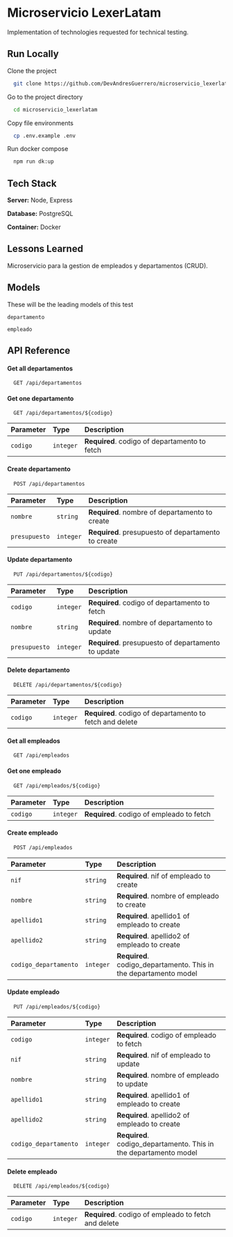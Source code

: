
# Microservicio LexerLatam

Implementation of technologies requested for technical testing.


## Run Locally

Clone the project

```bash
  git clone https://github.com/DevAndresGuerrero/microservicio_lexerlatam
```

Go to the project directory

```bash
  cd microservicio_lexerlatam
```

Copy file environments

```bash
  cp .env.example .env
```

Run docker compose

```bash
  npm run dk:up
```


## Tech Stack

**Server:** Node, Express

**Database:** PostgreSQL

**Container:** Docker
## Lessons Learned

Microservicio para la gestion de empleados y departamentos (CRUD).

## Models

These will be the leading models of this test

`departamento`

`empleado`


## API Reference

#### Get all departamentos

```http
  GET /api/departamentos
```

#### Get one departamento

```http
  GET /api/departamentos/${codigo}
```

| Parameter | Type     | Description                       |
| :-------- | :------- | :-------------------------------- |
| `codigo` | `integer` | **Required**. codigo of departamento to fetch |


#### Create departamento

```http
  POST /api/departamentos
```

| Parameter | Type     | Description                       |
| :-------- | :------- | :-------------------------------- |
| `nombre`      | `string` | **Required**. nombre of departamento to create |
| `presupuesto` | `integer` | **Required**. presupuesto of departamento to create |


#### Update departamento

```http
  PUT /api/departamentos/${codigo}
```

| Parameter | Type     | Description                       |
| :-------- | :------- | :-------------------------------- |
| `codigo`      | `integer` | **Required**. codigo of departamento to fetch |
| `nombre`      | `string`  | **Required**. nombre of departamento to update |
| `presupuesto` | `integer` | **Required**. presupuesto of departamento to update |


#### Delete departamento

```http
  DELETE /api/departamentos/${codigo}
```

| Parameter | Type     | Description                       |
| :-------- | :------- | :-------------------------------- |
| `codigo` | `integer` | **Required**. codigo of departamento to fetch and delete |


#### Get all empleados

```http
  GET /api/empleados
```

#### Get one empleado

```http
  GET /api/empleados/${codigo}
```

| Parameter | Type     | Description                       |
| :-------- | :------- | :-------------------------------- |
| `codigo` | `integer` | **Required**. codigo of empleado to fetch |


#### Create empleado

```http
  POST /api/empleados
```

| Parameter | Type     | Description                       |
| :-------- | :------- | :-------------------------------- |
| `nif`       | `string`  | **Required**. nif of empleado to create |
| `nombre`    | `string`  | **Required**. nombre of empleado to create |
| `apellido1` | `string`  | **Required**. apellido1 of empleado to create |
| `apellido2` | `string`  | **Required**. apellido2 of empleado to create |
| `codigo_departamento` | `integer` | **Required**. codigo_departamento. This in the departamento model |


#### Update empleado

```http
  PUT /api/empleados/${codigo}
```

| Parameter | Type     | Description                       |
| :-------- | :------- | :-------------------------------- |
| `codigo`      | `integer` | **Required**. codigo of empleado to fetch |
| `nif`         | `string`  | **Required**. nif of empleado to update |
| `nombre`      | `string`  | **Required**. nombre of empleado to update |
| `apellido1`   | `string`  | **Required**. apellido1 of empleado to create |
| `apellido2`   | `string`  | **Required**. apellido2 of empleado to create |
| `codigo_departamento` | `integer` | **Required**. codigo_departamento. This in the departamento model |


#### Delete empleado

```http
  DELETE /api/empleados/${codigo}
```

| Parameter | Type     | Description                       |
| :-------- | :------- | :-------------------------------- |
| `codigo` | `integer` | **Required**. codigo of empleado to fetch and delete |
